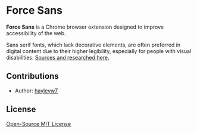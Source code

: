 # Force Sans

**Force Sans** is a Chrome browser extension designed to improve accessibility of the web. 

Sans serif fonts, which lack decorative elements, are often preferred in digital content due to their higher legibility, especially for people with visual disabilities. [Sources and researched here.](https://github.com/hayleyw7/documentation/purpose/font.md)

## Contributions

- Author: [hayleyw7](https://github.com/hayleyw7)

## License

[Open-Source MIT License](https://github.com/hayleyw7/lightreader/blob/main/license.txt)

